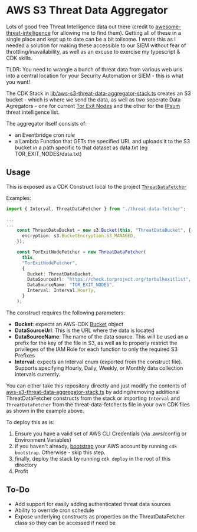#  AWS S3 Threat Data Aggregator

Lots of good free Threat Intelligence data out there (credit to [awesome-threat-intelligence](https://github.com/hslatman/awesome-threat-intelligence) for allowing me to find them). Getting all of these in a single place and kept up to date can be a bit toilsome. I wrote this as I needed a solution for making these accessible to our SIEM without fear of throttling/inavailability, as well as an excuse to exercise my typescript & CDK skills.

TLDR: You need to wrangle a bunch of threat data from various web urls into a central location for your Security Automation or SIEM - this is what you want!

The CDK Stack in [lib/aws-s3-threat-data-aggregator-stack.ts](lib/aws-s3-threat-data-aggregator-stack.ts) creates an S3 bucket - which is where we send the data, as well as two seperate Data Agregators - one for current [Tor Exit Nodes](https://blog.torproject.org/changes-tor-exit-list-service) and the other for the [IPsum](https://github.com/stamparm/ipsum) threat intelligence list.

The aggregator itself consists of:   
- an Eventbridge cron rule
- a Lambda Function that GETs the specified URL and uploads it to the S3 bucket in a path specific to that dataset as data.txt (eg TOR_EXIT_NODES/data.txt)

## Usage

This is exposed as a CDK Construct local to the project [`ThreatDataFetcher`](lib/threat-data-fetcher.ts)

Examples:

```typescript
import { Interval, ThreatDataFetcher } from "./threat-data-fetcher";

...
...
    const ThreatDataBucket = new s3.Bucket(this, "ThreatDataBucket", {
      encryption: s3.BucketEncryption.S3_MANAGED,
    });

    const TorExitNodeFetcher = new ThreatDataFetcher(
      this,
      "TorExitNodeFetcher",
      {
        Bucket: ThreatDataBucket,
        DataSourceUrl: "https://check.torproject.org/torbulkexitlist",
        DataSourceName: "TOR_EXIT_NODES",
        Interval: Interval.Hourly,
      }
    );

```

The construct requires the following parameters:
- **Bucket**: expects an AWS-CDK [Bucket](https://docs.aws.amazon.com/cdk/api/latest/docs/@aws-cdk_aws-s3.Bucket.html) object
- **DataSourceUrl**: This is the URL where the data is located
- **DataSourceName**: The name of the data source. This will be used an a prefix for the key of the file in S3, as well as to properly restrict the privileges of the IAM Role for each function to only the required S3 Prefixes 
- **Interval**: expects an Interval enum (exported from the construct file). Supports specifying Hourly, Daily, Weekly, or Monthly data collection intervals currently.

You can either take this repository directly and just modify the contents of [aws-s3-threat-data-aggregator-stack.ts](lib/aws-s3-threat-data-aggregator-stack.ts) by adding/removing additional ThreatDataFetcher constructs from the stack or importing `Interval` and `ThreatDataFetcher` from the threat-data-fetcher.ts file in your own CDK files as shown in the example above. 

To deploy this as is:
1. Ensure you have a valid set of AWS CLI Credentials (via .aws/config or Environment Variables)
2. if you haven't already, [bootstrap](https://docs.aws.amazon.com/cdk/latest/guide/bootstrapping.html) your AWS account by running `cdk bootstrap`. Otherwise - skip this step.
3. finally, deploy the stack by running `cdk deploy` in the root of this directory
4. Profit


## To-Do
- Add support for easily adding authenticated threat data sources
- Ability to override cron schedule
- Expose underlying constructs as properties on the ThreatDataFetcher class so they can be accessed if need be